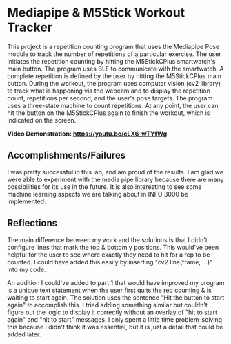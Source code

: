 # Mediapipe & M5Stick Workout Tracker
This project is a repetition counting program that uses the Mediapipe Pose module to track the number of repetitions of a particular exercise. The user initiates the repetition counting by hitting the M5StickCPlus smartwatch's main button. The program uses BLE to communicate with the smartwatch. A complete repetition is defined by the user by hitting the M5StickCPlus main button. During the workout, the program uses computer vision (cv2 library) to track what is happening via the webcam and to display the repetition count, repetitions per second, and the user's pose targets. The program uses a three-state machine to count repetitions. At any point, the user can hit the button on the M5StickCPlus again to finish the workout, which is indicated on the screen.

<b> Video Demonstration: https://youtu.be/cLX6_wTYfWg </b>


## Accomplishments/Failures
I was pretty successful in this lab, and am proud of the results. I am glad we were able to experiment with the media pipe library because there are many possibilities for its use in the future. It is also interesting to see some machine learning aspects we are talking about in INFO 3000 be implemented. 

## Reflections

The main difference between my work and the solutions is that I didn't configure lines that mark the top & bottom y positions. This would've been helpful for the user to see where exactly they need to hit for a rep to be counted. I could have added this easily by inserting "cv2.line(frame, ...)" into my code. 

An addition I could've added to part 1 that would have improved my program is a unique text statement when the user first quits the rep counting & is waiting to start again. The solution uses the sentence "Hit the button to start again" to accomplish this. I tried adding something similar but couldn't figure out the logic to display it correctly without an overlay of "hit to start again" and "hit to start" messages. I only spent a little time problem-solving this because I didn't think it was essential, but it is just a detail that could be added later.
